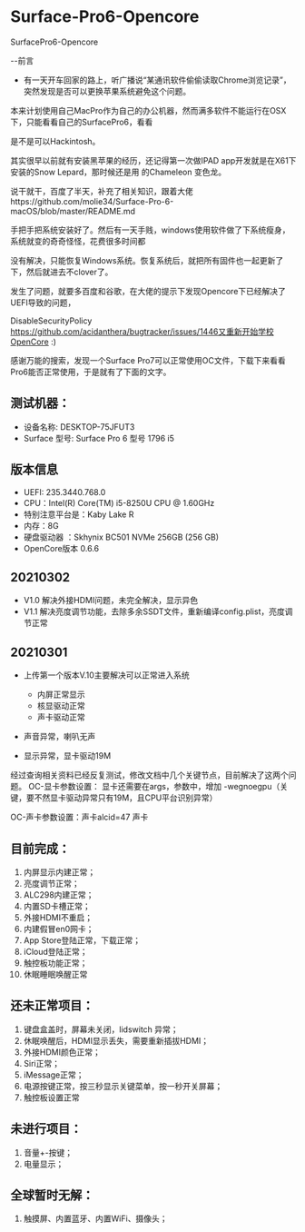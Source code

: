 # Surface-Pro6-Opencore
SurfacePro6-Opencore

--前言
- 有一天开车回家的路上，听广播说“某通讯软件偷偷读取Chrome浏览记录”，突然发现是否可以更换苹果系统避免这个问题。

本来计划使用自己MacPro作为自己的办公机器，然而满多软件不能运行在OSX下，只能看看自己的SurfacePro6，看看

是不是可以Hackintosh。

其实很早以前就有安装黑苹果的经历，还记得第一次做IPAD app开发就是在X61下安装的Snow Lepard，那时候还是用
的Chameleon 变色龙。

说干就干，百度了半天，补充了相关知识，跟着大佬https://github.com/molie34/Surface-Pro-6-macOS/blob/master/README.md 

手把手把系统安装好了。然后有一天手贱，windows使用软件做了下系统瘦身，系统就变的奇奇怪怪，花费很多时间都

没有解决，只能恢复Windows系统。恢复系统后，就把所有固件也一起更新了下，然后就进去不clover了。


发生了问题，就要多百度和谷歌，在大佬的提示下发现Opencore下已经解决了UEFI导致的问题，

DisableSecurityPolicy https://github.com/acidanthera/bugtracker/issues/1446又重新开始学校OpenCore :)

感谢万能的搜索，发现一个Surface Pro7可以正常使用OC文件，下载下来看看Pro6能否正常使用，于是就有了下面的文字。



## 测试机器：
- 设备名称: DESKTOP-75JFUT3
- Surface 型号: Surface Pro 6 型号 1796 i5
## 版本信息
- UEFI: 235.3440.768.0
- CPU：Intel(R) Core(TM) i5-8250U CPU @ 1.60GHz
- 特别注意平台是：Kaby Lake R
- 内存：8G
- 硬盘驱动器 ：Skhynix BC501 NVMe 256GB  (256 GB)
- OpenCore版本 0.6.6





## 20210302
- V1.0 解决外接HDMI问题，未完全解决，显示异色
- V1.1 解决亮度调节功能，去除多余SSDT文件，重新编译config.plist，亮度调节正常
## 20210301
- 上传第一个版本V.10主要解决可以正常进入系统

	- 内屏正常显示
	- 核显驱动正常
	- 声卡驱动正常

-  声音异常，喇叭无声
-  显示异常，显卡驱动19M

经过查询相关资料已经反复测试，修改文档中几个关键节点，目前解决了这两个问题。
OC-显卡参数设置：
显卡还需要在args，参数中，增加 -wegnoegpu（关键，要不然显卡驱动异常只有19M，且CPU平台识别异常）

OC-声卡参数设置：声卡alcid=47 声卡

  
## 目前完成： 
1. 内屏显示内建正常；
3. 亮度调节正常；
4. ALC298内建正常；
5. 内置SD卡槽正常；
6. 外接HDMI不重启；
7. 内建假冒en0网卡；
8. App Store登陆正常，下载正常；
9. iCloud登陆正常；
10. 触控板功能正常；
11. 休眠睡眠唤醒正常

## 还未正常项目：
1. 键盘盒盖时，屏幕未关闭，lidswitch 异常；
2. 休眠唤醒后，HDMI显示丢失，需要重新插拔HDMI；
3. 外接HDMI颜色正常；
4. Siri正常；
5. iMessage正常；
6. 电源按键正常，按三秒显示关键菜单，按一秒开关屏幕；
7. 触控板设置正常

## 未进行项目：
1. 音量+-按键；
1. 电量显示；

## 全球暂时无解：
1. 触摸屏、内置蓝牙、内置WiFi、摄像头；

